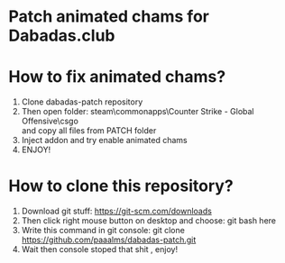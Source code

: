 # Patch animated chams for Dabadas.club

# How to fix animated chams?
1. Clone dabadas-patch repository
2. Then open folder: steam\commonapps\Counter Strike - Global Offensive\csgo\
and copy all files from PATCH folder
3. Inject addon and try enable animated chams
4. ENJOY!

# How to clone this repository?
1. Download git stuff: https://git-scm.com/downloads
2. Then click right mouse button on desktop and choose: git bash here
3. Write this command in git console: git clone https://github.com/paaalms/dabadas-patch.git
4. Wait then console stoped that shit , enjoy!





